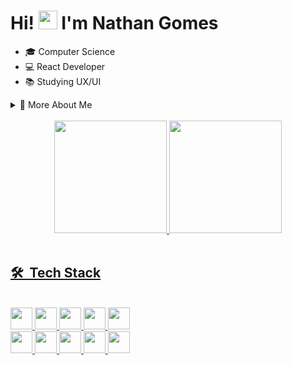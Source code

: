 <h1 align="left">Hi! <img src="https://raw.githubusercontent.com/kaueMarques/kaueMarques/master/hi.gif" height="30px"> I'm Nathan Gomes</h1>

  - 🎓 Computer Science
  - 💻 React Developer
  - 📚 Studying UX/UI

 <details>
  <summary>🌟 More About Me</summary>

  - :brazil: I'm Brazilian and was born in the 00s
  - ⚡ Aspiring *Code Wizard* in training, enthusiast of horror books and RPG. Versatile in useless, specific knowledge, and sometimes I doodle
  
</details>


<br>

<div align="center">
  <a href="https://github.com/NathanSGomes">
  <img height="180em" src="https://github-readme-stats.vercel.app/api?username=NathanSGomes&show_icons=true&theme=great-gatsby&include_all_commits=true&count_private=true"/>
  <img height="180em" src="https://github-readme-stats.vercel.app/api/top-langs/?username=NathanSGomes&layout=compact&langs_count=16&theme=great-gatsby"/>
</div>
    
<br>

## 🛠️ &nbsp;Tech Stack

<div><br>
  <img height="35" src="https://img.shields.io/badge/HTML5-191919?style=for-the-badge&logo=html5"> 
  <img height="35" src="https://img.shields.io/badge/CSS3-191919?style=for-the-badge&logo=css3&logoColor=0188c8">
  <img height="35" src="https://img.shields.io/badge/JavaScript-191919?style=for-the-badge&logo=javascript"> 
  <img height="35" src="https://img.shields.io/badge/TypeScript-191919?style=for-the-badge&logo=typescript">
  <img height="35" src="https://img.shields.io/badge/GIT-191919?style=for-the-badge&logo=git">
  <br>
  <img height="35" src="https://img.shields.io/badge/React-191919?style=for-the-badge&logo=react"> 
  <img height="35" src="https://img.shields.io/badge/TailwindCSS-191919?style=for-the-badge&logo=tailwindcss"> 
  <img height="35" src="https://img.shields.io/badge/Next.js-191919?style=for-the-badge&logo=next.js"> 
  <img height="35" src="https://img.shields.io/badge/Node.js-191919?style=for-the-badge&logo=node.js"> 
  <img height="35" src="https://img.shields.io/badge/HTMX-191919?style=for-the-badge&logo=htmx"> 
</div>

<br>
